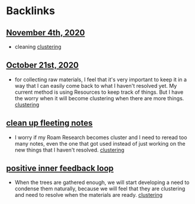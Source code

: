 
# Backlinks
## [November 4th, 2020](<November 4th, 2020.md>)
- cleaning [clustering](<clustering.md>)

## [October 21st, 2020](<October 21st, 2020.md>)
- for collecting raw materials, I feel that it's very important to keep it in a way that I can easily come back to what I haven't resolved yet. My current method is using Resources to keep track of things. But I have the worry when it will become clustering when there are more things. [clustering](<clustering.md>)

## [clean up fleeting notes](<clean up fleeting notes.md>)
- I worry if my Roam Research becomes cluster and I need to reread too many notes, even the one that got used instead of just working on the new things that I haven't resolved. [clustering](<clustering.md>)

## [positive inner feedback loop](<positive inner feedback loop.md>)
- When the trees are gathered enough, we will start developing a need to condense them naturally, because we will feel that they are clustering and need to resolve when the materials are ready. [clustering](<clustering.md>)

